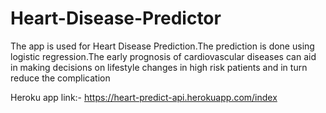 # Heart-Disease-Predictor
 The app is used for Heart Disease Prediction.The prediction is done using logistic regression.The early prognosis of cardiovascular diseases can aid in making decisions on lifestyle changes in high risk patients and in turn reduce the complication
 
 Heroku app link:-
 https://heart-predict-api.herokuapp.com/index
